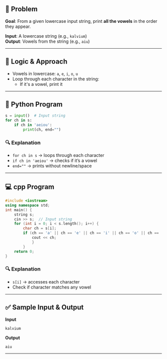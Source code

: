 ## 🧠 Problem

**Goal**: From a given lowercase input string, print **all the vowels** in the order they appear.

**Input**: A lowercase string (e.g., `kalvium`)  
**Output**: Vowels from the string (e.g., `aiu`)

---

## 🧮 Logic & Approach

- Vowels in lowercase: `a`, `e`, `i`, `o`, `u`
- Loop through each character in the string:
    - If it's a vowel, print it

---

## 🐍 Python Program

```python
s = input()  # Input string 
for ch in s:     
	if ch in 'aeiou':         
		print(ch, end="")
```

### 🔍 Explanation

- `for ch in s` → loops through each character
- `if ch in 'aeiou'` → checks if it’s a vowel
- `end=""` → prints without newline/space

---

## 💻 cpp Program

```cpp
#include <iostream> 
using namespace std;  
int main() {     
	string s;     
	cin >> s;  // Input string      
	for (int i = 0; i < s.length(); i++) {         
		char ch = s[i];         
		if (ch == 'a' || ch == 'e' || ch == 'i' || ch == 'o' || ch == 'u') {             
			cout << ch;         
			}     
		}     
	return 0; 
}
```

### 🔍 Explanation

- `s[i]` → accesses each character
- Check if character matches any vowel

---

## ✅ Sample Input & Output

**Input**

```
kalvium
```

**Output**

```
aiu
```

---